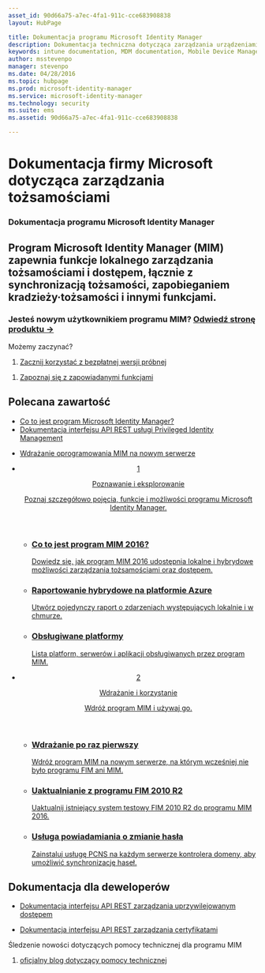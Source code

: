 ```yaml
---
asset_id: 90d66a75-a7ec-4fa1-911c-cce683908838
layout: HubPage

title: Dokumentacja programu Microsoft Identity Manager
description: Dokumentacja techniczna dotycząca zarządzania urządzeniami przenośnymi i aplikacjami w usłudze Microsoft Intune
keywords: intune documentation, MDM documentation, Mobile Device Management Documentation, Mobile Device and Application Management Documentation
author: msstevenpo
manager: stevenpo
ms.date: 04/28/2016
ms.topic: hubpage
ms.prod: microsoft-identity-manager
ms.service: microsoft-identity-manager
ms.technology: security
ms.suite: ems
ms.assetid: 90d66a75-a7ec-4fa1-911c-cce683908838

---
```

# Dokumentacja firmy Microsoft dotycząca zarządzania tożsamościami
<article id="main">
    <section id="hero-content">
      <h1>Dokumentacja programu Microsoft Identity Manager</h1>
      <h2>Program Microsoft Identity Manager (MIM) zapewnia funkcje lokalnego zarządzania tożsamościami i dostępem, łącznie z synchronizacją tożsamości, zapobieganiem kradzieży·tożsamości i innymi funkcjami.</h2>
      <h3>Jesteś nowym użytkownikiem programu MIM? <a href="http://go.microsoft.com/fwlink/?LinkId=816853" target="\_blank">Odwiedź stronę produktu &rarr;</a></h3>     
    </section>
    <aside class="alert section-border">
      <p>Możemy zaczynać?</p>
      <ol class="action-list">
        <li><a href="https://www.microsoft.com/evalcenter/evaluate-microsoft-identity-manager-2016" target="\_blank" class="button-bordered button-translucent">Zacznij korzystać z bezpłatnej wersji próbnej</a></li>
      </ol>
      <ol class="action-list">
        <li><a href="http://connect.microsoft.com/site1164/Downloads/DownloadDetails.aspx?DownloadID=61395" target="\_blank" class="button-bordered button-translucent">Zapoznaj się z zapowiadanymi funkcjami</a></li>
      </ol>
    </aside>
    <section id="featured" class="container">
      <h2 class="section-heading"><span class="icon icon-warning"></span> Polecana zawartość</h2>
      <div class="features row">
        <ul class="column column-half">
          <li><a href="/microsoft-identity-manager/understand-explore/microsoft-identity-manager-2016">Co to jest program Microsoft Identity Manager?</a></li>
          <li><a href="/microsoft-identity-manager/reference/privileged-access-management-rest-api-reference">Dokumentacja interfejsu API REST usługi Privileged Identity Management</a></li>
        </ul>
        <ul class="column column-half">
          <li><a href="/microsoft-identity-manager/deploy-use/microsoft-identity-manager-deploy">Wdrażanie oprogramowania MIM na nowym serwerze</a></li>
        </ul>
      </div>
    </section>
    <div id="journeys">
      <section class="container">
        <ul class="journeys-list">
          <li class="journey-step">
            <header class="journey-step-header row">
              <a href="/microsoft-identity-manager/understand-explore/microsoft-identity-manager-2016">
                <div class="title column-third">
                  <span class="step-number">1</span>
                  <p>Poznawanie i eksplorowanie</p>
                </div>
                <p class="description column-two-thirds">Poznaj szczegółowo pojęcia, funkcje i możliwości programu Microsoft Identity Manager.
                </p>
              </a>
            </header>
            <section class="journey-step-elements content">
              <ul class="row">
                <li class="column-third">
                  <a href="/microsoft-identity-manager/understand-explore/microsoft-identity-manager-2016">
                    <h3>Co to jest program MIM 2016?</h3>
                    <p>Dowiedz się, jak program MIM 2016 udostępnia lokalne i hybrydowe możliwości zarządzania tożsamościami oraz dostępem.</p>
                  </a>
                </li>
                <li class="column-third">
                  <a href="/microsoft-identity-manager/understand-explore/identity-manager-hybrid-reporting-azure">
                    <h3>Raportowanie hybrydowe na platformie Azure</h3>
                    <p>Utwórz pojedynczy raport o zdarzeniach występujących lokalnie i w chmurze.</p>
                  </a>
                </li>
                <li class="column-third">
                  <a href="/microsoft-identity-manager/plan-design/microsoft-identity-manager-2016-supported-platforms">
                    <h3>Obsługiwane platformy</h3>
                    <p>Lista platform, serwerów i aplikacji obsługiwanych przez program MIM.</p>
                  </a>
                </li>
              </ul>
            </section>
          </li>
          <li class="journey-step">
            <header class="journey-step-header row">
              <a href="/microsoft-identity-manager/deploy-use/microsoft-identity-manager-deploy">
                <div class="title column-third">
                  <span class="step-number">2</span>
                  <p>Wdrażanie i korzystanie</p>
                </div>
                <p class="description column-two-thirds">Wdróż program MIM i używaj go.
                </p>
              </a>
            </header>
            <section class="journey-step-elements content">
              <ul class="row">
                <li class="column-third">
                  <a href="/microsoft-identity-manager/deploy-use/microsoft-identity-manager-deploy">
                    <h3>Wdrażanie po raz pierwszy</h3>
                    <p>Wdróż program MIM na nowym serwerze, na którym wcześniej nie było programu FIM ani MIM.</p>
                  </a>
                </li>
                <li class="column-third">
                  <a href="/microsoft-identity-manager/deploy-use/microsoft-identity-manager-2016-upgrade-from-fim-2010-R2">
                    <h3>Uaktualnianie z programu FIM 2010 R2</h3>
                    <p>Uaktualnij istniejący system testowy FIM 2010 R2 do programu MIM 2016.</p>
                  </a>
                </li>
                <li class="column-third">
                  <a href="/microsoft-identity-manager/deploy-use/deploying-mim-password-change-notification-service-on-domain-controller">
                    <h3>Usługa powiadamiania o zmianie hasła</h3>
                    <p>Zainstaluj usługę PCNS na każdym serwerze kontrolera domeny, aby umożliwić synchronizację haseł.</p>
                  </a>
                </li>
              </ul>
            </section>
          </li>
        </ul>
      </section>
    </div>
    <div class="section-border">
      <section class="resources container">
        <h2 class="section-heading"><span class="icon icon-options"></span> Dokumentacja dla deweloperów</h2>
        <div class="resource-list row">
          <ul class="column-half">
            <li><a href="/microsoft-identity-manager/reference/privileged-access-management-rest-api-reference">Dokumentacja interfejsu API REST zarządzania uprzywilejowanym dostępem</a></li>
          </ul>
          <ul class="column-half">
            <li><a href="/microsoft-identity-manager/reference/certificate-management-rest-api-reference">Dokumentacja interfejsu API REST zarządzania certyfikatami</a></li>
          </ul>
        </div>
      </section>
    </div>
    <aside class="alert alert-social">
      <p>Śledzenie nowości dotyczących pomocy technicznej dla programu MIM</p>
      <ol class="action-list">
        <li><a href="https://blogs.technet.microsoft.com/iamsupport/" target="\_blank" class="button-bordered button-translucent">oficjalny blog dotyczący pomocy technicznej</a></li>
      </ol>
    </aside>
</article>


<!--HONumber=Jun16_HO4-->


